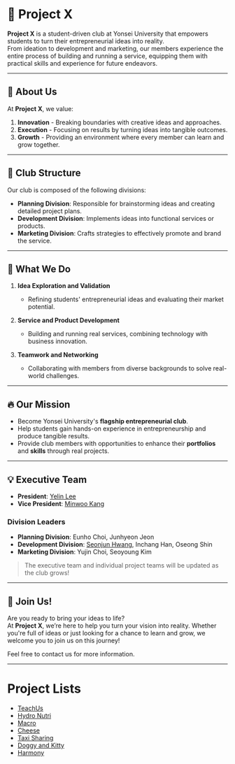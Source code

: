 # 🎯 Project X

**Project X** is a student-driven club at Yonsei University that empowers students to turn their entrepreneurial ideas into reality.  
From ideation to development and marketing, our members experience the entire process of building and running a service, equipping them with practical skills and experience for future endeavors.

---

## 🌟 About Us

At **Project X**, we value:  
1. **Innovation** - Breaking boundaries with creative ideas and approaches.  
2. **Execution** - Focusing on results by turning ideas into tangible outcomes.  
3. **Growth** - Providing an environment where every member can learn and grow together.

---

## 📂 Club Structure

Our club is composed of the following divisions:  
- **Planning Division**: Responsible for brainstorming ideas and creating detailed project plans.  
- **Development Division**: Implements ideas into functional services or products.  
- **Marketing Division**: Crafts strategies to effectively promote and brand the service.  

---

## 🎯 What We Do

1. **Idea Exploration and Validation**  
   - Refining students' entrepreneurial ideas and evaluating their market potential.  

2. **Service and Product Development**  
   - Building and running real services, combining technology with business innovation.  

3. **Teamwork and Networking**  
   - Collaborating with members from diverse backgrounds to solve real-world challenges.  

---

## 🔥 Our Mission  

- Become Yonsei University's **flagship entrepreneurial club**.  
- Help students gain hands-on experience in entrepreneurship and produce tangible results.  
- Provide club members with opportunities to enhance their **portfolios** and **skills** through real projects.  

---

## 💡 Executive Team

- **President**: [Yelin Lee](https://github.com/leeyelin829)  
- **Vice President**: [Minwoo Kang](https://github.com/KoreaMonster)  

### Division Leaders  
- **Planning Division**: Eunho Choi, Junhyeon Jeon  
- **Development Division**: [Seonjun Hwang](https://github.com/justinbrianhwang), Inchang Han, Oseong Shin  
- **Marketing Division**: Yujin Choi, Seoyoung Kim  
> The executive team and individual project teams will be updated as the club grows! 

---

## 🤝 Join Us!

Are you ready to bring your ideas to life?  
At **Project X**, we’re here to help you turn your vision into reality. Whether you're full of ideas or just looking for a chance to learn and grow, we welcome you to join us on this journey!  

Feel free to contact us for more information.

---
# Project Lists
- [TeachUs](https://github.com/Project-X-Yonsei/TeachUs)
- [Hydro Nutri](https://github.com/Project-X-Yonsei/Hydro-Nutri)
- [Macro](https://github.com/Project-X-Yonsei/Macro)
- [Cheese](https://github.com/Project-X-Yonsei/Cheese)
- [Taxi Sharing](https://github.com/Project-X-Yonsei/taxi-sharing)
- [Doggy and Kitty](https://github.com/Project-X-Yonsei/doggy-and-kitty)
- [Harmony](https://github.com/Project-X-Yonsei/harmony)


